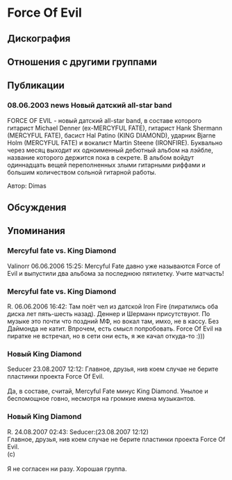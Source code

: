 # Force Of Evil



## Дискография


## Отношения с другими группами


## Публикации

### 08.06.2003 news Новый датский all-star band

<p>FORCE OF EVIL - новый датский all-star band, в составе которого гитарист Michael Denner (ex-MERCYFUL FATE), гитарист Hank Shermann (MERCYFUL FATE), басист Hal Patino (KING DIAMOND), ударник Bjarne Holm (MERCYFUL FATE) и вокалист Martin Steene (IRONFIRE). Буквально через месяц выходит их одноименный дебютный альбом на лэйбле, название которого держится пока в секрете. В альбом войдут одиннадцать вещей переполненных злыми гитарными риффами и большим количеством сольной гитарной работы.</p>

Автор: Dimas


## Обсуждения


## Упоминания

### Mercyful fate vs. King Diamond

Valinorr 06.06.2006 15:25:
Mercyful Fate давно уже называются Force of Evil и выпустили два альбома за последнюю пятилетку. Учите матчасть!

### Mercyful fate vs. King Diamond

R. 06.06.2006 16:42:
Там поёт чел из датской Iron Fire (пиратились оба диска лет пять-шесть назад). Деннер и Шерманн присутствуют. По музыке это почти что поздний МФ, но вокал там, имхо, не в кассу. Без Даймонда не катит. Впрочем, есть смысл попробовать. Force Of Evil на пиратке не встречал, но в сети они есть, я же качал откуда-то :))) 

### Новый King Diamond

Seducer 23.08.2007 12:12:
Главное, друзья, нив коем случае не берите пластинки проекта Force Of Evil.<BR><BR>Да, в составе, считай, Mercyful Fate минус King Diamond. Унылое и беспомощное говно, несмотря на громкие имена музыкантов.

### Новый King Diamond

R. 24.08.2007 02:43:
Seducer:(23.08.2007 12:12)     <BR>  Главное, друзья, нив коем случае не берите пластинки проекта Force Of Evil. <BR>(с)<BR><BR>Я не согласен ни разу. Хорошая группа.

